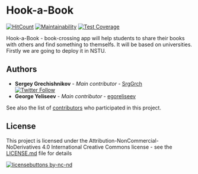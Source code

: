 # Hook-a-Book
[![HitCount](http://hits.dwyl.io/srggrch/bookcrossing-app.svg)](http://hits.dwyl.io/srggrch/bookcrossing-app)
[![Maintainability](https://api.codeclimate.com/v1/badges/17110c4ad7e2eac1df58/maintainability)](https://codeclimate.com/github/blurtech/bookcrossing-app/maintainability)
[![Test Coverage](https://api.codeclimate.com/v1/badges/17110c4ad7e2eac1df58/test_coverage)](https://codeclimate.com/github/blurtech/bookcrossing-app/test_coverage)

Hook-a-Book - book-crossing app will help students to share their books with others and find something to themselfs. It will be based on universities. Firstly we are going to deploy it in NSTU.

## Authors

* **Sergey Grechishnikov** - *Main contributor* - [SrgGrch](https://github.com/SrgGrch)  
[![Twitter Follow](https://img.shields.io/twitter/follow/SrgGrch.svg?style=social&label=Follow)](https://twitter.com/SrgGrch)  
* **George Yeliseev** - *Main contributor* - [egoreliseev](https://github.com/egoreliseev)  

See also the list of [contributors](https://github.com/blurtech/EventSharingAPP/contributors) who participated in this project.

## License

This project is licensed under the Attribution-NonCommercial-NoDerivatives 4.0 International Creative Commons license - see the [LICENSE.md](LICENSE.md) file for details  

[![licensebuttons by-nc-nd](https://licensebuttons.net/l/by-nc-nd/3.0/88x31.png)](https://creativecommons.org/licenses/by-nc-nd/4.0)  
